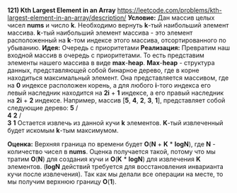 **121) Kth Largest Element in an Array**
https://leetcode.com/problems/kth-largest-element-in-an-array/description/
**Условие:**
Дан массив целых чисел **nums** и число **k**. Необходимо вернуть **k**-тый наибольший элемент массива.
**k**-тый наибольший элемент массива - это элемент расположенный на **k**-том индексе этого массива, отсортированного по убыванию.
**Идея:**
Очередь с приоритетами
**Реализация:**
    Превратим наш входной массив в очередь с приоритетами. То есть представим элементы нашего массива в виде **max**-**heap**.
    **Max**-**heap** - структура данных, представляющей собой бинарное дерево, где в корне находиться максимальный элемент. Она представляется массивом, где на **0** индексе расположен корень, а для любого **i**-того индекса его левый наследник находится на **2i** + **1** индексе, а его правый наследник на **2i** + **2** индексе.
    Например, массив [**5**, **4**, **2**, **3**, **1**], представляет собой следующие дерево:
                **5**
             /     \
            **4**       **2**
          /   \
         **3**     **1**
    Остается извлечь из данной кучи **k** элементов. **K**-тый извлеченный будет искомым **k**-тым максимумом.

**Оценка:**
    Верхняя граница по времени будет **O**(**N** + **K** * **logN**), где **N** - количество чисел в **nums**. Оценка получается такой, потому что мы тратим **O**(**N**) для создания кучи и **O**(**K** * **logN**) для извлечения **K** элементов. (**logN** действий требуется для восстановления инварианта кучи после извлечения).
    Так как мы делали все операции на месте, то мы получим верхнюю границу **O**(**1**).
